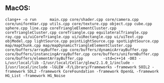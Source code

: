 ## MacOS:
`clang++ -o run      main.cpp core/shader.cpp core/camera.cpp core/uniformVar.cpp utils.cpp core/texture.cpp object.cpp cube.cpp sphere.cpp line.cpp coreTriangleElementCluster.cpp coreTriangleCluster.cpp coreTriangle.cpp equilateralTriangle.cpp ray.cpp ui/uiCoreTriangle.cpp ui/uiRectangle.cpp ui/uiText.cpp objModel.cpp lightSource.cpp pointLightSource.cpp spotLightSource.cpp map/mapChunk.cpp map/mapDynamicTriangleElementCluster.cpp    core/buffers/arrayBuffer.cpp core/buffers/dynamicArrayBuffer.cpp core/buffers/instancingArrayBuffer.cpp core/buffers/uniformBuffer.cpp core/buffers/elementArrayBuffer.cpp         -std=c++14 -O03 -L/usr/local/lib -I/usr/local/Cellar/glew/2.1.0_1/include -I/usr/local/include -lGLEW -F/Library/Frameworks -framework SOIL2 -framework SDL2 -framework CoreFoundation -framework OpenGL -framework HG_List -framework HG_Noise`

